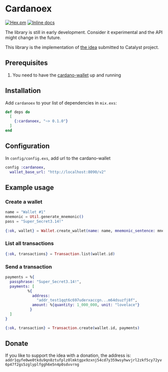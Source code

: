# Cardanoex

[![Hex.pm](https://img.shields.io/hexpm/v/cardanoex.svg)](https://hex.pm/packages/cardanoex)
[![Inline docs](http://inch-ci.org/github/ricn/cardanoex.svg?branch=master)](http://inch-ci.org/github/ricn/cardanoex)

The library is still in early development. Consider it experimental and the API might change in the future.

This library is the implementation of [the idea](https://cardano.ideascale.com/a/dtd/Elixir-library/350635-48088) submitted to Catalyst project.

## Prerequisites

1. You need to have the [cardano-wallet](https://github.com/input-output-hk/cardano-wallet) up and running

## Installation

Add `cardanoex` to your list of dependencies in `mix.exs`:

```elixir
def deps do
  [
    {:cardanoex, "~> 0.1.0"}
  ]
end
```

## Configuration
In `config/config.exs`, add url to the cardano-wallet

```elixir
config :cardanoex,
  wallet_base_url: "http://localhost:8090/v2"
```

## Example usage

### Create a wallet
```elixir
name = "Wallet #1"
mnemonic = Util.generate_mnemonic()
pass = "Super_Secret3.14!"
    
{:ok, wallet} = Wallet.create_wallet(name: name, mnemonic_sentence: mnemonic, passphrase: pass)
```
### List all transactions
```elixir
{:ok, transactions} = Transaction.list(wallet.id)
```
### Send a transaction
```elixir
payments = %{
  passphrase: "Super_Secret3.14!",
  payments: [
          %{
            address:
              "addr_test1qqt6c697uderxaccgn...m64dsuzfj8f",
            amount: %{quantity: 1_000_000, unit: "lovelace"}
           }
  ]
}

{:ok, transaction} = Transaction.create(wallet.id, payments)
```


## Donate

If you like to support the idea with a donation, the address is:
`addr1qyfe0we0tkdu9qn8ztufplz0lmktgpx9zxnj54cd7y359wsyhwvjrl2zkf5cy72yv6p47f2gs5zglyplfggh6e5n4p0sdvvrng`